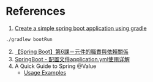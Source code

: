 # References
1. [Create a simple spring boot application using gradle](https://jenciso.github.io/blog/create-a-simple-spring-boot-application-with-gradle/)

```
./gradlew bootRun
```
2. [【Spring Boot】第6課－元件的職責與依賴關係](https://chikuwa-tech-study.blogspot.com/2021/05/spring-boot-bean-introduction.html)
3. [SpringBoot - 配置文件application.yml使用详解](https://www.hangge.com/blog/cache/detail_2459.html)
4. A Quick Guide to Spring @Value
    * [Usage Examples](https://www.baeldung.com/spring-value-annotation#usage-examples)